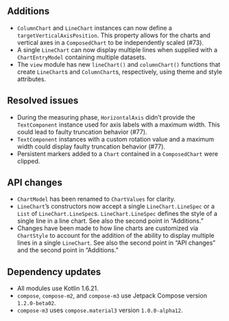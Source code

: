 ## Additions

- `ColumnChart` and `LineChart` instances can now define a `targetVerticalAxisPosition`. This property allows for the charts and vertical axes in a `ComposedChart` to be independently scaled (#73).
- A single `LineChart` can now display multiple lines when supplied with a `ChartEntryModel` containing multiple datasets.
- The `view` module has new `lineChart()` and `columnChart()` functions that create `LineChart`s  and `ColumnChart`s, respectively, using theme and style attributes.


## Resolved issues

- During the measuring phase, `HorizontalAxis` didn’t provide the `TextComponent` instance used for axis labels with a maximum width. This could lead to faulty truncation behavior (#77).
- `TextComponent` instances with a custom rotation value and a maximum width could display faulty truncation behavior (#77).
- Persistent markers added to a `Chart` contained in a `ComposedChart` were clipped.

## API changes

- `ChartModel` has been renamed to `ChartValues` for clarity.
- `LineChart`’s constructors now accept a single `LineChart.LineSpec` or a `List` of `LineChart.LineSpec`s. `LineChart.LineSpec` defines the style of a single line in a line chart. See also the second point in “Additions.”
- Changes have been made to how line charts are customized via `ChartStyle` to account for the addition of the ability to display multiple lines in a single `LineChart`. See also the second point in “API changes” and the second point in “Additions.”

## Dependency updates

- All modules use Kotlin 1.6.21.
- `compose`, `compose-m2`, and `compose-m3` use Jetpack Compose version `1.2.0-beta02`.
- `compose-m3` uses `compose.material3` version `1.0.0-alpha12`.

